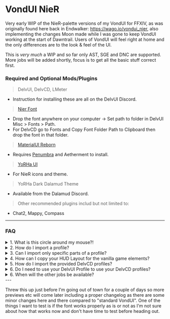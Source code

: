 # VondUI NieR

Very early WIP of the NieR-palette versions of my VondUI for FFXIV, as was originally found here back in Endwalker: https://wago.io/vondui_nier, also implementing the changes Moon made while I was gone to keep VondUI working at the start of Dawntrail.
Users of VondUI will feel right at home and the only differences are to the look & feel of the UI.

This is *very much* a WIP and so far only AST, SGE and DNC are supported. More jobs will be added shortly, focus is to get all the basic stuff correct first.

### Required and Optional Mods/Plugins

> DelvUI, DelvCD, LMeter
* Instruction for installing these are all on the DelvUI Discord.
> [Nier Font](https://drive.google.com/file/d/1qhTtNlo1RLTqtxBf1G1jjn2WserQyRag)
* Drop the font anywhere on your computer -> Set path to folder in DelvUI Misc > Fonts > Path. 
* For DelvCD go to Fonts and Copy Font Folder Path to Clipboard then drop the font in that folder. 
> [MaterialUI Reborn](https://discord.gg/T5sWUpgNPD)
* Requires [Penumbra](https://discord.gg/kVva7DHV4r) and Aetherment to install.
> [YoRHa UI](https://heliosphere.app/mod/q0wkpyem217s7cbj4spa5wm26c)
* For NieR icons and theme.
> YoRHa Dark Dalamud Theme
* Available from the Dalamud Discord.
> Other recommended plugins includ but not limited to:
* Chat2, Mappy, Compass

---

### FAQ
<details><summary>1. What is this circle around my mouse?!</summary>

* This is the GCD indicator / mouse tracker. You can configure or disable it under Misc > GCD Indicator in the DelvUI Config.

</details>

<details><summary>2. How do I import a profile?</summary>

> 1. Click the "Copy DelvUI Import String" link above.
> 2. Open up the DelvUI Config and go to the Profiles tab
> 3. Type the name you'd like for the profile, for example "VondUI DPS"
> 4. Click "Import from clipboard"
> 5. Done
</details>

<details><summary>3. Can I import only specific parts of a profile?</summary>

* Short answer, yes. Longer answer, yes like so:

> 1. Copy the DelvUI Profile string as usual.
> 2. Go to the Imports tab in DelvUI.
> 3. Paste the string and click Import.
> 4. Options will pop up to select what you would like to import, select/deselect as appropriate.
</details>

<details><summary>4. How can I copy your HUD Layout for the vanilla game elements?</summary>

> Eventually I'll get around to setting up a HUD Manager import string since that addon has returned. For now, you can have a look at this screenshot from my HUD Layout window.
* [Clear image of HUD Layout](https://i.imgur.com/gUPsPgD.jpg)

</details>

<details><summary>5. How do I import the provided DelvCD profiles?</summary>

> 1. Copy the string you want to import from the DelvCD Profiles folder. 
> 2. Make sure DelvCD is installed and type /dcd ingame.
> 3. Click the "Import" button.
> 4. Done!

</details>

<details><summary>6. Do I need to use your DelvUI Profile to use your DelvCD profiles?</summary>

* No. But for many jobs the DelvUI Job Specific Bars are setup to work alongside the DCDs, such as the Step tracker for DNC etc, so choosing to only import the DCDs will mean you'll need to set up some stuff yourself.

</details>

<details><summary>6. When will the other jobs be available?</summary>

* When they're done.
  
</details>
---
  
Threw this up just before I'm going out of town for a couple of days so more previews etc will come later including a proper changelog as there are some minor changes here and there compared to "standard VondUI".
One of the things I want to test is if the font works properly as is or not as I'm not sure about how that works now and don't have time to test before heading out.
